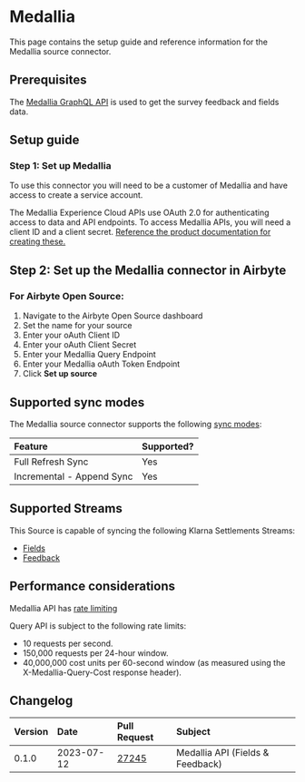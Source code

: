 # Medallia

This page contains the setup guide and reference information for the Medallia source connector.

## Prerequisites

The [Medallia GraphQL API](https://developer.medallia.com/medallia-apis/reference/query-api-overview) is used to get the survey feedback and fields data.

## Setup guide
### Step 1: Set up Medallia

To use this connector you will need to be a customer of Medallia and have access to create a service account. 

The Medallia Experience Cloud APIs use OAuth 2.0 for authenticating access to data and API endpoints. To access Medallia APIs, you will need a client ID and a client secret. 
[Reference the product documentation for creating these.](https://docs.medallia.com/en/medallia-experience-cloud/administration/security/oauth)

## Step 2: Set up the Medallia connector in Airbyte

### For Airbyte Open Source:
1. Navigate to the Airbyte Open Source dashboard
2. Set the name for your source
3. Enter your oAuth Client ID
4. Enter your oAuth Client Secret
5. Enter your Medallia Query Endpoint
6. Enter your Medallia oAuth Token Endpoint
7. Click **Set up source**

## Supported sync modes

The Medallia source connector supports the following [sync modes](https://docs.airbyte.com/cloud/core-concepts#connection-sync-modes):

| Feature                   | Supported? |
| :------------------------ |:-----------|
| Full Refresh Sync         | Yes        |
| Incremental - Append Sync | Yes        |


## Supported Streams

This Source is capable of syncing the following Klarna Settlements Streams:

* [Fields](https://developer.medallia.com/medallia-apis/reference/query-api-overview#fields)
* [Feedback](https://developer.medallia.com/medallia-apis/reference/query-api-overview#invitations-and-feedback)

## Performance considerations

Medallia API has [rate limiting](https://developer.medallia.com/medallia-apis/reference/query-api-overview)

Query API is subject to the following rate limits:

* 10 requests per second.
* 150,000 requests per 24-hour window.
* 40,000,000 cost units per 60-second window (as measured using the X-Medallia-Query-Cost response header).

## Changelog

| Version | Date       | Pull Request                                             | Subject                          |
|:--------|:-----------|:---------------------------------------------------------|:---------------------------------|
| 0.1.0   | 2023-07-12 | [27245](https://github.com/airbytehq/airbyte/pull/27245)   | Medallia API (Fields & Feedback) |
